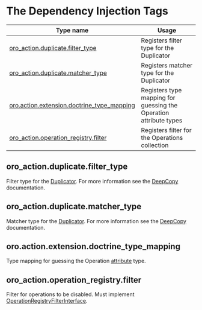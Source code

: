 # The Dependency Injection Tags

| Type name | Usage |
|-----------|-------|
| [oro_action.duplicate.filter_type](#oro_actionduplicatefilter_type) | Registers filter type for the Duplicator |
| [oro_action.duplicate.matcher_type](#oro_actionduplicatematcher_type) | Registers matcher type for the Duplicator |
| [oro.action.extension.doctrine_type_mapping](#oroactionextensiondoctrine_type_mapping) | Registers type mapping for guessing the Operation attribute types |
| [oro_action.operation_registry.filter](#oro_actionoperation_registryfilter) | Registers filter for the Operations collection |

## oro_action.duplicate.filter_type

Filter type for the [Duplicator](./actions.md#duplicate). 
For more information see the [DeepCopy](https://packagist.org/packages/myclabs/deep-copy) documentation.

## oro_action.duplicate.matcher_type

Matcher type for the [Duplicator](./actions.md#duplicate). 
For more information see the [DeepCopy](https://packagist.org/packages/myclabs/deep-copy) documentation.

## oro.action.extension.doctrine_type_mapping

Type mapping for guessing the Operation [attribute](./configuration-reference.md#attributes-configuration) type.

## oro_action.operation_registry.filter

Filter for operations to be disabled. Must implement [OperationRegistryFilterInterface](../../Model/OperationRegistryFilterInterface.php).
